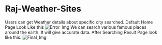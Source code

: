# Raj-Weather-Sites
Users can get Weather details about specific city searched.
Default Home Page Look Like this
![Error_Img](https://github.com/USUDR2604/Raj-Weather-Sites/assets/83548184/88e04836-f5cd-45b9-953f-26757e1512d0)
We can search various famous places around the earth.
It will give accurate data.
After Searching Result Page look like this.
![Final_Img](https://github.com/USUDR2604/Raj-Weather-Sites/assets/83548184/2b2d303b-0e54-48dd-9b10-00b1d1609b51)
